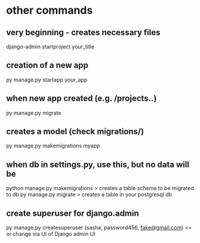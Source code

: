 # other commands
## very beginning - creates necessary files
django-admin startproject your_title

## creation of a new app
py manage.py startapp your_app

## when new app created (e.g. /projects..)
py manage.py migrate

## creates a model (check migrations/)
py manage.py makemigrations myapp
## when db in settings.py, use this, but no data will be
python manage.py makemigrations  > creates a table schema to be migrated to db
py manage.py migrate             > creates a table in your postgresql db

## create superuser for django.admin
py manage.py createsuperuser (sasha, password456, fake@gmail.com) <= or change via UI of Django admin UI